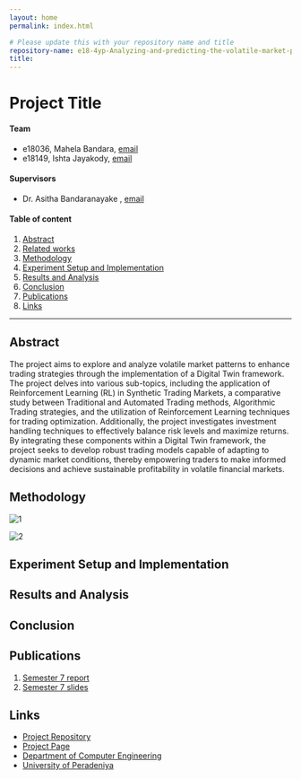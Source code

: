 ```yaml
---
layout: home
permalink: index.html

# Please update this with your repository name and title
repository-name: e18-4yp-Analyzing-and-predicting-the-volatile-market-patterns-for-trading-using-a-Digital-Twin
title:
---
```


[comment]: # "This is the standard layout for the project, but you can clean this and use your own template"

# Project Title

#### Team

- e18036, Mahela Bandara, [email](mailto:e18036@eng.pdn.ac.lk)
- e18149, Ishta Jayakody, [email](mailto:e18149@eng.pdn.ac.lk)

#### Supervisors

- Dr. Asitha Bandaranayake , [email](mailto:asithab@eng.pdn.ac.lk)

#### Table of content

1. [Abstract](#abstract)
2. [Related works](#related-works)
3. [Methodology](#methodology)
4. [Experiment Setup and Implementation](#experiment-setup-and-implementation)
5. [Results and Analysis](#results-and-analysis)
6. [Conclusion](#conclusion)
7. [Publications](#publications)
8. [Links](#links)

---


## Abstract
The project aims to explore and analyze volatile market patterns to enhance trading strategies through the implementation of a Digital Twin framework. The project delves into various sub-topics, including the application of Reinforcement Learning (RL) in Synthetic Trading Markets, a comparative study between Traditional and Automated Trading methods, Algorithmic Trading strategies, and the utilization of Reinforcement Learning techniques for trading optimization. Additionally, the project investigates investment handling techniques to effectively balance risk levels and maximize returns. By integrating these components within a Digital Twin framework, the project seeks to develop robust trading models capable of adapting to dynamic market conditions, thereby empowering traders to make informed decisions and achieve sustainable profitability in volatile financial markets.

## Methodology

![1](https://github.com/cepdnaclk/e18-4yp-Multimodal-Emotion-Prediction-Using-Reinforcement-Learning/assets/73444543/621d4328-bf19-46a1-bc6a-59217bbf0a7f)


![2](https://github.com/cepdnaclk/e18-4yp-Multimodal-Emotion-Prediction-Using-Reinforcement-Learning/assets/73444543/03679277-17b0-4bcb-b71c-892d1f95c4ff)


## Experiment Setup and Implementation

## Results and Analysis

## Conclusion

## Publications
[//]: # "Note: Uncomment each once you uploaded the files to the repository"

 1. [Semester 7 report](https://drive.google.com/file/d/1T5Qyu1jfoJ8Vvoy_QXVtqgb5YSCJtaFU/view?usp=sharing)
 2. [Semester 7 slides](https://drive.google.com/file/d/1NHVkD5gQmGyaZUk6nBJBOAoQEg1sDFLX/view?usp=sharing)
<!-- 3. [Semester 8 report](./) -->
<!-- 4. [Semester 8 slides](./) -->
<!-- 5. Author 1, Author 2 and Author 3 "Research paper title" (2021). [PDF](./). -->


## Links

[//]: # ( NOTE: EDIT THIS LINKS WITH YOUR REPO DETAILS )

- [Project Repository](https://github.com/cepdnaclk/repository-name)
- [Project Page](https://cepdnaclk.github.io/repository-name)
- [Department of Computer Engineering](http://www.ce.pdn.ac.lk/)
- [University of Peradeniya](https://eng.pdn.ac.lk/)

[//]: # "Please refer this to learn more about Markdown syntax"
[//]: # "https://github.com/adam-p/markdown-here/wiki/Markdown-Cheatsheet"
